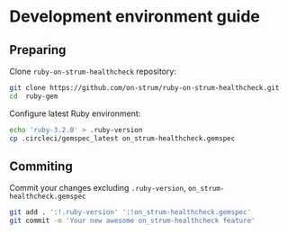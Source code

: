 # Development environment guide

## Preparing

Clone `ruby-on-strum-healthcheck` repository:

```bash
git clone https://github.com/on-strum/ruby-on-strum-healthcheck.git
cd  ruby-gem
```

Configure latest Ruby environment:

```bash
echo 'ruby-3.2.0' > .ruby-version
cp .circleci/gemspec_latest on_strum-healthcheck.gemspec
```

## Commiting

Commit your changes excluding `.ruby-version`, `on_strum-healthcheck.gemspec`

```bash
git add . ':!.ruby-version' ':!on_strum-healthcheck.gemspec'
git commit -m 'Your new awesome on_strum-healthcheck feature'
```
